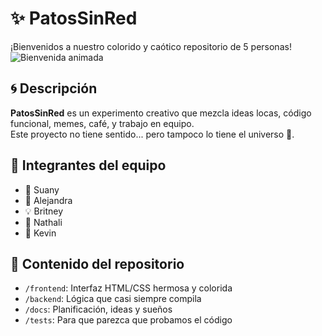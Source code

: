 # ✨ PatosSinRed

¡Bienvenidos a nuestro colorido y caótico repositorio de 5 personas!
![Bienvenida animada](tonteras/hello.gif)

## 🌀 Descripción

**PatosSinRed** es un experimento creativo que mezcla ideas locas, código funcional, memes, café, y trabajo en equipo.  
Este proyecto no tiene sentido... pero tampoco lo tiene el universo 🌌.

## 👥 Integrantes del equipo

- 🌟 Suany
- 🚀 Alejandra
- 💡 Britney
- 🧠 Nathali
- 🎨 Kevin
## 📁 Contenido del repositorio

- `/frontend`: Interfaz HTML/CSS hermosa y colorida
- `/backend`: Lógica que casi siempre compila
- `/docs`: Planificación, ideas y sueños
- `/tests`: Para que parezca que probamos el código



